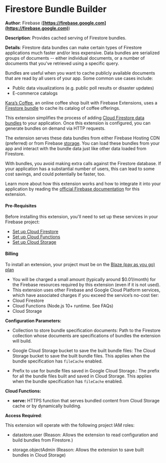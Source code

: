 # Firestore Bundle Builder

**Author**: Firebase (**[https://firebase.google.com](https://firebase.google.com)**)

**Description**: Provides cached serving of Firestore bundles.



**Details**: Firestore data bundles can make certain types of Firestore applications much faster and/or less expensive. Data bundles are serialized groups of documents -- either individual documents, or a number of documents that you've retrieved using a specific query.

Bundles are useful when you want to cache publicly available documents that are read by all users of your app. Some common use cases include:
- Public data visualizations (e.g. public poll results or disaster updates)
- E-commerce catalogs

[Kara’s Coffee](https://github.com/FirebaseExtended/karas-coffee), an online coffee shop built with Firebase Extensions, uses a [Firestore bundle](https://us-central1-karas-coffee.cloudfunctions.net/ext-firestore-bundle-server-serve/shop) to cache its catalog of coffee offerings. 


This extension simplifies the process of adding [Cloud Firestore data bundles](https://firebase.google.com/docs/firestore/bundles) to your application. Once this extension is configured, you can generate bundles on demand via HTTP requests.

The extension serves these data bundles from either Firebase Hosting CDN (preferred) or from Firebase [storage](https://firebase.google.com/docs/storage). You can load these bundles from your app and interact with the bundle data just like other data loaded from Firestore.

With bundles, you avoid making extra calls against the Firestore database. If your application has a substantial number of users, this can lead to some cost savings, and could potentially be faster, too.

Learn more about how this extension works and how to integrate it into your application by reading the [official Firebase documentation](https://firebase.google.com/docs/extensions/official/firestore-bundle-builder) for this extension.


#### Pre-Requisites

Before installing this extension, you'll need to set up these services in your Firebase project:
- [Set up Cloud Firestore](https://firebase.google.com/docs/firestore/quickstart)
- [Set up Cloud Functions](https://firebase.google.com/docs/functions)
- [Set up Cloud Storage](https://firebase.google.com/docs/storage)

#### Billing

To install an extension, your project must be on the [Blaze (pay as you go) plan](https://firebase.google.com/pricing)
- You will be charged a small amount (typically around $0.01/month) for the Firebase resources required by this extension (even if it is not used).
- This extension uses other Firebase and Google Cloud Platform services, which have associated charges if you exceed the service’s no-cost tier:
 - Cloud Firestore
 - Cloud Functions (Node.js 10+ runtime. See FAQs)
 - Cloud Storage




**Configuration Parameters:**

* Collection to store bundle specification documents: Path to the Firestore collection whose documents are specifications of bundles the extension will build.

* Google Cloud Storage bucket to save the built bundle files: The Cloud Storage bucket to save the built bundle files. This applies when the bundle specification has `fileCache` enabled.

* Prefix to use for bundle files saved in Google Cloud Storage.: The prefix for all the bundle files built and saved in Cloud Storage. This applies when the bundle specification has `fileCache` enabled.



**Cloud Functions:**

* **serve:** HTTPS function that serves bundled content from Cloud Storage cache or by dynamically building.



**Access Required**:



This extension will operate with the following project IAM roles:

* datastore.user (Reason: Allows the extension to read configuration and build bundles from Firestore.)

* storage.objectAdmin (Reason: Allows the extension to save built bundles in Cloud Storage)
